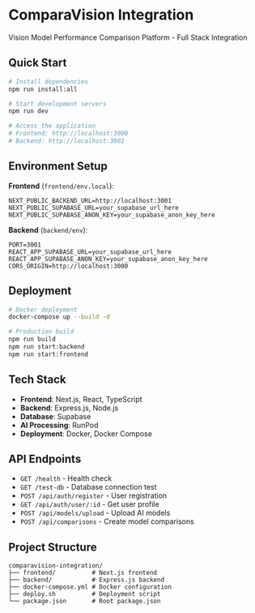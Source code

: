 # ComparaVision Integration

Vision Model Performance Comparison Platform - Full Stack Integration

## Quick Start

```bash
# Install dependencies
npm run install:all

# Start development servers
npm run dev

# Access the application
# Frontend: http://localhost:3000
# Backend: http://localhost:3001
```

## Environment Setup

**Frontend** (`frontend/env.local`):
```properties
NEXT_PUBLIC_BACKEND_URL=http://localhost:3001
NEXT_PUBLIC_SUPABASE_URL=your_supabase_url_here
NEXT_PUBLIC_SUPABASE_ANON_KEY=your_supabase_anon_key_here
```

**Backend** (`backend/env`):
```properties
PORT=3001
REACT_APP_SUPABASE_URL=your_supabase_url_here
REACT_APP_SUPABASE_ANON_KEY=your_supabase_anon_key_here
CORS_ORIGIN=http://localhost:3000
```

## Deployment

```bash
# Docker deployment
docker-compose up --build -d

# Production build
npm run build
npm run start:backend
npm run start:frontend
```

## Tech Stack

- **Frontend**: Next.js, React, TypeScript
- **Backend**: Express.js, Node.js
- **Database**: Supabase
- **AI Processing**: RunPod
- **Deployment**: Docker, Docker Compose

## API Endpoints

- `GET /health` - Health check
- `GET /test-db` - Database connection test
- `POST /api/auth/register` - User registration
- `GET /api/auth/user/:id` - Get user profile
- `POST /api/models/upload` - Upload AI models
- `POST /api/comparisons` - Create model comparisons

## Project Structure

```
comparavision-integration/
├── frontend/          # Next.js frontend
├── backend/           # Express.js backend
├── docker-compose.yml # Docker configuration
├── deploy.sh          # Deployment script
└── package.json       # Root package.json
```

